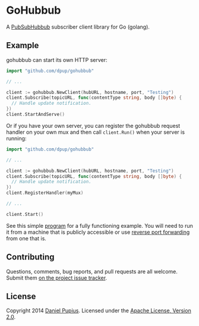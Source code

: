 GoHubbub
========

A [PubSubHubbub](https://pubsubhubbub.googlecode.com/) subscriber client library
for Go (golang).

Example
-------

gohubbub can start its own HTTP server:

```go
import "github.com/dpup/gohubbub"

// ...

client := gohubbub.NewClient(hubURL, hostname, port, "Testing")
client.Subscribe(topicURL, func(contentType string, body []byte) {
  // Handle update notification.
})
client.StartAndServe()
```

Or if you have your own server, you can register the gohubbub request handler on
your own mux and then call `client.Run()` when your server is running:

```go
import "github.com/dpup/gohubbub"

// ...

client := gohubbub.NewClient(hubURL, hostname, port, "Testing")
client.Subscribe(topicURL, func(contentType string, body []byte) {
  // Handle update notification.
})
client.RegisterHandler(myMux)

// ...

client.Start()

```

See this simple [program](./example/example.go) for a fully functioning example.
You will need to run it from a machine that is publicly accessible or use
[reverse port forwarding](https://medium.com/dev-tricks/220030f3c84a) from one
that is.


Contributing
------------
Questions, comments, bug reports, and pull requests are all welcome.  Submit
them [on the project issue tracker](https://github.com/dpup/gohubbub/issues/new).

License
-------
Copyright 2014 [Daniel Pupius](http://pupius.co.uk). Licensed under the
[Apache License, Version 2.0](http://www.apache.org/licenses/LICENSE-2.0).
